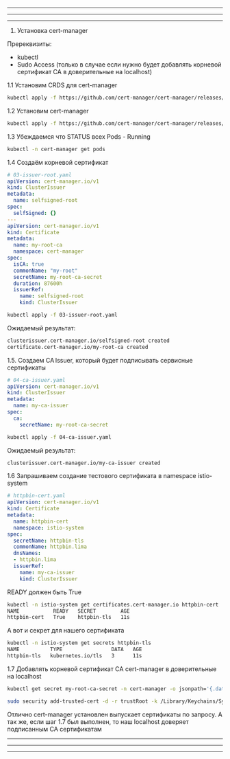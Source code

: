
***
***
***

1. Установка cert-manager


Пререквизиты:
- kubectl
- Sudo Access (только в случае если нужно будет добавлять корневой сертификат CA в доверительные на localhost)

1.1 Установим CRDS для cert-manager

```bash
kubectl apply -f https://github.com/cert-manager/cert-manager/releases/download/v1.17.1/cert-manager.crds.yaml
```


1.2 Установим cert-manager

```bash
kubectl apply -f https://github.com/cert-manager/cert-manager/releases/download/v1.17.1/cert-manager.yaml
```

1.3 Убеждаемся что STATUS всех Pods - Running

```bash
kubectl -n cert-manager get pods
```

1.4 Создаём корневой сертификат

```yaml
# 03-issuer-root.yaml 
apiVersion: cert-manager.io/v1
kind: ClusterIssuer
metadata:
  name: selfsigned-root
spec:
  selfSigned: {}
---
apiVersion: cert-manager.io/v1
kind: Certificate
metadata:
  name: my-root-ca
  namespace: cert-manager
spec:
  isCA: true
  commonName: "my‑root"
  secretName: my-root-ca-secret
  duration: 87600h
  issuerRef:
    name: selfsigned-root
    kind: ClusterIssuer
```

```bash
kubectl apply -f 03-issuer-root.yaml 
```

Ожидаемый результат:

```bash
clusterissuer.cert-manager.io/selfsigned-root created
certificate.cert-manager.io/my-root-ca created
```


1.5. Создаем CA Issuer, который будет подписывать сервисные сертификаты

```yaml
# 04-ca-issuer.yaml 
apiVersion: cert-manager.io/v1
kind: ClusterIssuer
metadata:
  name: my-ca-issuer
spec:
  ca:
    secretName: my-root-ca-secret
```

```bash
kubectl apply -f 04-ca-issuer.yaml 
```

Ожидаемый результат:

```bash
clusterissuer.cert-manager.io/my-ca-issuer created
```

1.6 Запрашиваем создание тестового сертификата в namespace istio-system

```yaml
# httpbin-cert.yaml
apiVersion: cert-manager.io/v1
kind: Certificate
metadata:
  name: httpbin-cert
  namespace: istio-system
spec:
  secretName: httpbin-tls
  commonName: httpbin.lima
  dnsNames:
  - httpbin.lima
  issuerRef:
    name: my-ca-issuer
    kind: ClusterIssuer
```

READY должен быть True

```bash
kubectl -n istio-system get certificates.cert-manager.io httpbin-cert
NAME           READY   SECRET        AGE
httpbin-cert   True    httpbin-tls   11s
```

А вот и секрет для нашего сертификата

```bash
kubectl -n istio-system get secrets httpbin-tls 
NAME          TYPE                DATA   AGE
httpbin-tls   kubernetes.io/tls   3      11s
```

 

1.7 Добавлять корневой сертификат CA cert-manager в доверительные на localhost

```bash
kubectl get secret my-root-ca-secret -n cert-manager -o jsonpath='{.data.ca\.crt}' | base64 -d > root.crt
```

```bash
sudo security add-trusted-cert -d -r trustRoot -k /Library/Keychains/System.keychain root.crt
```

Отлично cert-manager установлен выпускает сертификаты по запросу. А так же, если шаг 1.7 был выполнен, то наш localhost доверяет подписанным СА сертификатам


***
***
***
